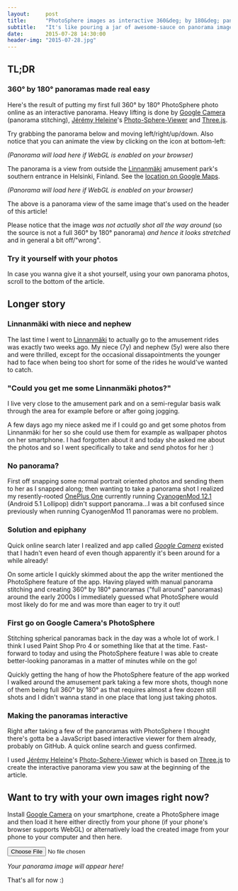 ```yaml
---
layout:     post
title:      "PhotoSphere images as interactive 360&deg; by 180&deg; panoramas"
subtitle:   "It's like pouring a jar of awesome-sauce on panorama images!"
date:       2015-07-28 14:30:00
header-img: "2015-07-28.jpg"
---
```


## TL;DR

### 360&deg; by 180&deg; panoramas made real easy

Here's the result of putting my first full 360&deg; by 180&deg; PhotoSphere photo online as an interactive panorama. Heavy lifting is done by [Google Camera][gcamera] (panorama stitching), [Jérémy Heleine][jh]'s [Photo-Sphere-Viewer][psv] and [Three.js][three.js].

Try grabbing the panorama below and moving left/right/up/down. Also notice that you can animate the view by clicking on the icon at bottom-left:

<div id="panorama1"><em>(Panorama will load here if WebGL is enabled on your browser)</em></div>

The panorama is a view from outside the [Linnanmäki][lintsi] amusement park's southern entrance in Helsinki, Finland. See the [location on Google Maps][location].

<div id="panorama2"><em>(Panorama will load here if WebGL is enabled on your browser)</em></div>

The above is a panorama view of the same image that's used on the header of this article!

Please notice that the image *was not actually shot all the way around* (so the source is not a full 360&deg; by 180&deg; panorama) *and hence it looks stretched* and in general a bit off/"wrong".

### Try it yourself with your photos

In case you wanna give it a shot yourself, using your own panorama photos, scroll to the bottom of the article.

## Longer story

### Linnanmäki with niece and nephew

The last time I went to [Linnanmäki][lintsi] to actually go to the amusement rides was exactly two weeks ago. My niece (7y) and nephew (5y) were also there and were thrilled, except for the occasional dissapointments the younger had to face when being too short for some of the rides he would've wanted to catch.

### "Could you get me some Linnanmäki photos?"

I live very close to the amusement park and on a semi-regular basis walk through the area for example before or after going jogging.

A few days ago my niece asked me if I could go and get some photos from Linnanmäki for her so she could use them for example as wallpaper photos on her smartphone. I had forgotten about it and today she asked me about the photos and so I went specifically to take and send photos for her :)

### No panorama?

First off snapping some normal portrait oriented photos and sending them to her as I snapped along; then wanting to take a panorama shot I realized my resently-rooted [OnePlus One][oneplusone] currently running [CyanogenMod 12.1][cm12] (Android 5.1 Lollipop) didn't support panorama...I was a bit confused since previously when running CyanogenMod 11 panoramas were no problem.

### Solution and epiphany

Quick online search later I realized and app called *[Google Camera][gcamera]* existed that I hadn't even heard of even though apparently it's been around for a while already!

On some article I quickly skimmed about the app the writer mentioned the PhotoSphere feature of the app. Having played with manual panorama stitching and creating 360&deg; by 180&deg; panoramas ("full around" panoramas) around the early 2000s I immediately guessed what PhotoSphere would most likely do for me and was more than eager to try it out!

### First go on Google Camera's PhotoSphere

Stitching spherical panoramas back in the day was a whole lot of work. I think I used Paint Shop Pro 4 or something like that at the time. Fast-forward to today and using the PhotoSphere feature I was able to create better-looking panoramas in a matter of minutes while on the go!

Quickly getting the hang of how the PhotoSphere feature of the app worked I walked around the amusement park taking a few more shots, though none of them being full 360&deg; by 180&deg; as that requires almost a few dozen still shots and I didn't wanna stand in one place that long just taking photos.

### Making the panoramas interactive

Right after taking a few of the panoramas with PhotoSphere I thought there's gotta be a JavaScript based interactive viewer for them already, probably on GitHub. A quick online search and guess confirmed.

I used [Jérémy Heleine][jh]'s [Photo-Sphere-Viewer][psv] which is based on [Three.js][three.js] to create the interactive panorama view you saw at the beginning of the article.

## Want to try with your own images right now?

Install [Google Camera][gcamera] on your smartphone, create a PhotoSphere image and then load it here either directly from your phone (if your phone's browser supports WebGL) or alternatively load the created image from your phone to your computer and then here.


<form method="get" action="">
    <input type="file" name="pano" id="panorama-selector" />
</form>
<div id="your-panorama"><em>Your panorama image will appear here!</em></div>

That's all for now :)


[lintsi]: http://www.linnanmaki.fi
[location]: https://www.google.fi/maps/@60.1866079,24.9397097,110m/data=!3m1!1e3
[oneplusone]: https://oneplus.net/one
[cm12]: http://wiki.cyanogenmod.org/w/Install_CM_for_bacon
[gcamera]: https://play.google.com/store/apps/details?id=com.google.android.GoogleCamera
[jh]: http://jeremyheleine.me/#photo-sphere-viewer
[psv]: https://github.com/JeremyHeleine/Photo-Sphere-Viewer
[three.js]: http://threejs.org/

<script src="/js/three.min.js"></script>
<script src="/js/photo-sphere-viewer.js"></script>
<script>
window.onload = function() {
    loadPredefinedPanorama('panorama1', '/img/panoramas/2015-07-28_photosphere_example.jpg');
    loadPredefinedPanorama('panorama2', '{{ site.headers-dir }}/2015-07-28.jpg');
    document.getElementById('panorama-selector').addEventListener('change', upload, false);
};

// Load the predefined panorama
function loadPredefinedPanorama(elemid, img) {
    var div = document.getElementById(elemid);
    var PSV = new PhotoSphereViewer({
            // Path to the panorama
            panorama: img,
            // Container
            container: div,
            // Deactivate the animation
            time_anim: false,
            // Display the navigation bar
            navbar: true,
            // Resize the panorama
            size: {
                    width: '100%',
                    height: '400px'
                }
        });
}

// Load a panorama stored on the user's computer
function upload() {
    // Retrieve the chosen file and create the FileReader object
    var file = document.getElementById('panorama-selector').files[0];
    var reader = new FileReader();

    reader.onload = function() {
        var div = document.getElementById('your-panorama');
        var PSV = new PhotoSphereViewer({
                // Panorama, given in base 64
                panorama: reader.result,
                // Container
                container: div,
                // Deactivate the animation
                time_anim: false,
                // Display the navigation bar
                navbar: true,
                // Set max tilt angle
                tilt_up_max: 40,
                // Resize the panorama
                size: {
                        width: '100%',
                        height: '400px'
                    }
            });
    };
    reader.readAsDataURL(file);
}
</script>